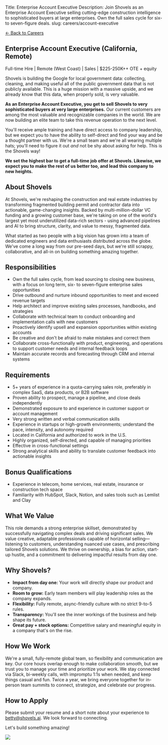 Title: Enterprise Account Executive
Description: Join Shovels as an Enterprise Account Executive selling cutting-edge construction intelligence to sophisticated buyers at large enterprises. Own the full sales cycle for six- to seven-figure deals.
slug: careers/account-executive

<!-- back link -->
<section class="py-6">
  <div class="mx-auto max-w-4xl px-6">
    <a href="{filename}careers.md" class="text-emerald-900 hover:underline">← Back to Careers</a>
  </div>
</section>

<!-- position title -->
<section class="my-12">
  <div class="mx-auto max-w-4xl px-6">
    <h1 class="text-4xl font-bold tracking-tight mb-6">Enterprise Account Executive (California, Remote)</h1>
    <p class="text-lg text-gray-600">Full-time Hire | Remote (West Coast) | Sales | $225-250K++ OTE + equity</p>
  </div>
</section>

<!-- intro section -->
<section class="my-24">
  <div class="mx-auto max-w-4xl px-6">
    <p class="mb-4">
      Shovels is building the Google for local government data: collecting, cleaning, and making useful all of the public government data that is not publicly available. This is a huge mission with a massive upside, and we already know that this data, when properly sold, is very valuable.
    </p>
    <p class="mb-4">
      <strong>As an Enterprise Account Executive, you get to sell Shovels to very sophisticated buyers at very large enterprises.</strong> Our current customers are among the most valuable and recognizable companies in the world. We are now building an elite team to take this revenue operation to the next level.
    </p>
    <p class="mb-4">
      You'll receive ample training and have direct access to company leadership, but we expect you to have the ability to self-direct and find your way and be a thought partner with us. We're a small team and we're all wearing multiple hats; you'll need to figure it out <em>and</em> not be shy about asking for help. This is the Shovels way!
    </p>
    <p>
      <strong>We set the highest bar to get a full-time job offer at Shovels. Likewise, we expect you to make the rest of us better too, and lead this company to new heights.</strong>
    </p>
  </div>
</section>

<!-- about shovels -->
<section class="my-24">
  <div class="mx-auto max-w-4xl px-6">
    <h2 class="text-3xl font-bold tracking-tight mb-6">About Shovels</h2>
    <p class="mb-4">At Shovels, we're reshaping the construction and real estate industries by transforming fragmented building permit and contractor data into actionable, game-changing insights. Backed by multi-million-dollar VC funding and a growing customer base, we're taking on one of the world's largest yet most underutilized data-rich sectors - using advanced pipelines and AI to bring structure, clarity, and value to messy, fragmented data.</p>
    <p>What started as two people with a big vision has grown into a team of dedicated engineers and data enthusiasts distributed across the globe. We've come a long way from our pre-seed days, but we're still scrappy, collaborative, and all-in on building something amazing together.</p>
  </div>
</section>

<!-- responsibilities -->
<section class="my-24">
  <div class="mx-auto max-w-4xl px-6">
    <h2 class="text-3xl font-bold tracking-tight mb-6">Responsibilities</h2>
    <ul class="list-disc pl-6 space-y-2">
      <li>Own the full sales cycle, from lead sourcing to closing new business, with a focus on long term, six- to seven-figure enterprise sales opportunities</li>
      <li>Drive outbound and nurture inbound opportunities to meet and exceed revenue targets</li>
      <li>Help architect and improve existing sales processes, handbooks, and strategies</li>
      <li>Collaborate with technical team to conduct onboarding and implementation calls with new customers</li>
      <li>Proactively identify upsell and expansion opportunities within existing accounts</li>
      <li>Be creative and don't be afraid to make mistakes and correct them</li>
      <li>Collaborate cross-functionally with product, engineering, and operations to support customer needs and internal feedback loops</li>
      <li>Maintain accurate records and forecasting through CRM and internal systems</li>
    </ul>
  </div>
</section>

<!-- requirements -->
<section class="my-24">
  <div class="mx-auto max-w-4xl px-6">
    <h2 class="text-3xl font-bold tracking-tight mb-6">Requirements</h2>
    <ul class="list-disc pl-6 space-y-2">
      <li>5+ years of experience in a quota-carrying sales role, preferably in complex SaaS, data products, or B2B software</li>
      <li>Proven ability to prospect, manage a pipeline, and close deals independently</li>
      <li>Demonstrated exposure to and experience in customer support or account management</li>
      <li>Very strong written and verbal communication skills</li>
      <li>Experience in startups or high-growth environments; understand the pace, intensity, and autonomy required</li>
      <li>Located in California and authorized to work in the U.S.</li>
      <li>Highly organized, self-directed, and capable of managing priorities</li>
      <li>Effective in cross-functional settings</li>
      <li>Strong analytical skills and ability to translate customer feedback into actionable insights</li>
    </ul>
  </div>
</section>

<!-- bonus qualifications -->
<section class="my-24">
  <div class="mx-auto max-w-4xl px-6">
    <h2 class="text-3xl font-bold tracking-tight mb-6">Bonus Qualifications</h2>
    <ul class="list-disc pl-6 space-y-2">
      <li>Experience in telecom, home services, real estate, insurance or construction tech space</li>
      <li>Familiarity with HubSpot, Slack, Notion, and sales tools such as Lemlist and Clay</li>
    </ul>
  </div>
</section>

<!-- what we value -->
<section class="my-24">
  <div class="mx-auto max-w-4xl px-6">
    <h2 class="text-3xl font-bold tracking-tight mb-6">What We Value</h2>
    <p>This role demands a strong enterprise skillset, demonstrated by successfully navigating complex deals and driving significant sales. We value creative, adaptable professionals capable of horizontal selling—listening to customers, understanding nuanced use cases, and prescribing tailored Shovels solutions. We thrive on ownership, a bias for action, start-up hustle, and a commitment to delivering impactful results from day one.</p>
  </div>
</section>

<!-- why shovels -->
<section class="my-24">
  <div class="mx-auto max-w-4xl px-6">
    <h2 class="text-3xl font-bold tracking-tight mb-6">Why Shovels?</h2>
    <ul class="list-disc pl-6 space-y-2">
      <li><strong>Impact from day one:</strong> Your work will directly shape our product and company.</li>
      <li><strong>Room to grow:</strong> Early team members will play leadership roles as the company expands.</li>
      <li><strong>Flexibility:</strong> Fully remote, async-friendly culture with no strict 9-to-5 rules.</li>
      <li><strong>Transparency:</strong> You'll see the inner workings of the business and help shape its future.</li>
      <li><strong>Great pay + stock options:</strong> Competitive salary and meaningful equity in a company that's on the rise.</li>
    </ul>
  </div>
</section>

<!-- how we work -->
<section class="my-24">
  <div class="mx-auto max-w-4xl px-6">
    <h2 class="text-3xl font-bold tracking-tight mb-6">How We Work</h2>
    <p>We're a small, fully-remote global team, so flexibility and communication are key. Our core hours overlap enough to make collaboration smooth, but we trust you to manage your time and prioritize your work. We stay connected via Slack, bi-weekly calls, with impromptu 1:1s when needed, and keep things casual and fun. Twice a year, we bring everyone together for in-person team summits to connect, strategize, and celebrate our progress.</p>
  </div>
</section>

<!-- how to apply -->
<section class="my-24">
  <div class="mx-auto max-w-4xl px-6">
    <h2 class="text-3xl font-bold tracking-tight mb-6">How to Apply</h2>
    <div class="flex items-center gap-x-8">
      <div class="flex-1">
        <p class="mb-4">Please submit your resume and a short note about your experience to <a href="mailto:betty@shovels.ai" class="text-blue-600 hover:underline">betty@shovels.ai</a>. We look forward to connecting.</p>
        <p class="font-bold">Let's build something amazing!</p>
      </div>
      <div class="flex-none">
        <img src="/images/careers/shovels-guy-pose9.png" class="w-72">
      </div>
    </div>
  </div>
</section>
